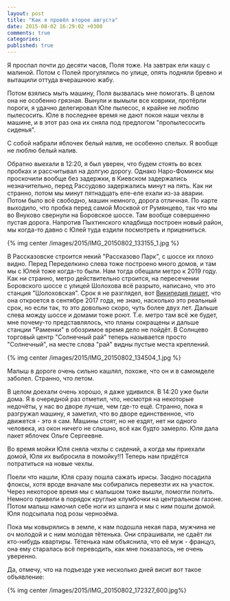 ```yaml
---
layout: post
title: "Как я провёл второе августа"
date: 2015-08-02 16:29:02 +0300
comments: true
categories: 
published: true
---
```

Я проспал почти до десяти часов, Поля тоже. На завтрак ели кашу с малиной. Потом с Полей прогулялись по улице, опять подняли бревно и вытащили оттуда вчерашнюю жабу.

Потом взялись мыть машину, Поля вызвалась мне помогать. В целом она не особенно грязная. Вынули и вымыли все коврики, протёрли пороги, я удачно делегировал Юле пылесос, я крайне не люблю пылесосить. Юле в последнее время не дают покоя наши чехлы в машине, и в этот раз она их сняла под предлогом "пропылесосить сиденья". 

С собой набрали яблочек белый налив, не особенно спелых. Я вообще не люблю белый налив.

Обратно выехали в 12:20, я был уверен, что будем стоять во всех пробках и рассчитывал на долгую дорогу. Однако Наро-Фоминск мы проскочили вообще без задержки, в Киевском задержались незначительно, перед Рассудово задержались минут на пять. Как ни странно, потом мы минут пятнадцать еле-еле ехали из-за аварии. Потом было всё свободно, машин немного, дорога отличная. По карте выходило, что пробка перед самой Москвой от Румянцево, так что мы во Внуково свернули на Боровское шоссе. Там вообще совершенно пустая дорога. Напротив Пыхтинского кладбища построен новый район, мы когда-то давно с Юлей туда ездили посмотреть и прицениться. 

{% img center /images/2015/IMG_20150802_133155_1.jpg %}

В Рассказовске строится некий "Рассказово Парк", с шоссе их плохо видно. Перед Переделкино слева тоже построено много домов, и там мы с Юлей тоже когда-то были. Нам тогда обещали метро к 2019 году. Как ни странно, метро действительно строится, на пересечении Боровского шоссе с улицей Шолохова всё разрыто, написано, что это станция "Шолоховская". Срок я не разглядел, вот [Википедия пишет](https://ru.wikipedia.org/wiki/%D0%9D%D0%BE%D0%B2%D0%BE%D0%BF%D0%B5%D1%80%D0%B5%D0%B4%D0%B5%D0%BB%D0%BA%D0%B8%D0%BD%D0%BE_%28%D1%81%D1%82%D0%B0%D0%BD%D1%86%D0%B8%D1%8F_%D0%BC%D0%B5%D1%82%D1%80%D0%BE%29), что она откроется в сентябре 2017 года, не знаю, насколько это реальный срок, но если так, то это довольно скоро, чуть более двух лет. Дальше слева можду шоссе и домами тоже роют. Т.е. метро там всё же будет, мне почему-то представлялось, что планы сокращены и дальше станции "Раменки" в обозримое время дело не пойдёт. В Солнцево торговый центр "Солнечный рай" теперь называется просто "Солнечный", на месте слова "рай" видны пустые места креплений.

{% img center /images/2015/IMG_20150802_134504_1.jpg %}

Малыш в дороге очень сильно кашлял, похоже, что он и в самомделе заболел. Странно, что летом.

В целом доехали очень хорошо, я даже удивился. В 14:20 уже были дома. Я в очередной раз отметил, что, несмотря на некоторые недочёты, у нас во дворе лучше, чем где-то ещё. Странно, пока я разгружал машину, я заметил, что во дворе единственное, что движется - это я сам. Машины стоят, но не ездят, нет ни одного человека, из окон ничего не слышно, всё как будто замерло. Юля дала пакет яблочек Ольге Сергеевне.

Во время мойки Юля сняла чехлы с сидений, а когда мы приехали домой, Юля их выбросила в помойку!!1 Теперь нам придётся потратиться на новые чехлы.

Поели что нашли, Юля сразу пошла сажать ирисы. Заодно посадила флоксы, хотя вроде вначале мы собирались перевезти их на участок. Через некоторое время мы с малышом тоже вышли, помогли полить. Немного привели в порядок круглые клумбочки на центральном газоне. Потом малыш намочил себе ноги из шланга и мы с ним пошли домой.  Юля подсыпала под розы чернозёма.

Пока мы ковырялись в земле, к нам подошла некая пара, мужчина не оч молодой и с ним молодая тётенька. Они спрашивали, не сдаёт ли кто-нибудь квартиры. Тётенька нам объяснила, что её муж - француз, она ему старалась всё переводить, как мне показалось, не очень уверенно.

Да, отмечу, что на подъезде уже несколько дней висит вот такое объявление:

{% img center /images/2015/IMG_20150802_172327_600.jpg%}